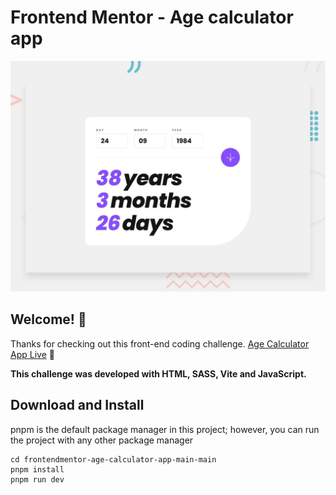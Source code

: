 # Frontend Mentor - Age calculator app

![Design preview for the Age calculator app coding challenge](./public/design/desktop-preview.jpg)

## Welcome! 👋

Thanks for checking out this front-end coding challenge. [Age Calculator App Live](https://frontendmentor-age-calculator-main.netlify.app/) 🚀

**This challenge was developed with HTML, SASS, Vite and JavaScript.**

## Download and Install

pnpm is the default package manager in this project; however, you can run the project with any other package manager

```
cd frontendmentor-age-calculator-app-main-main
pnpm install
pnpm run dev
```